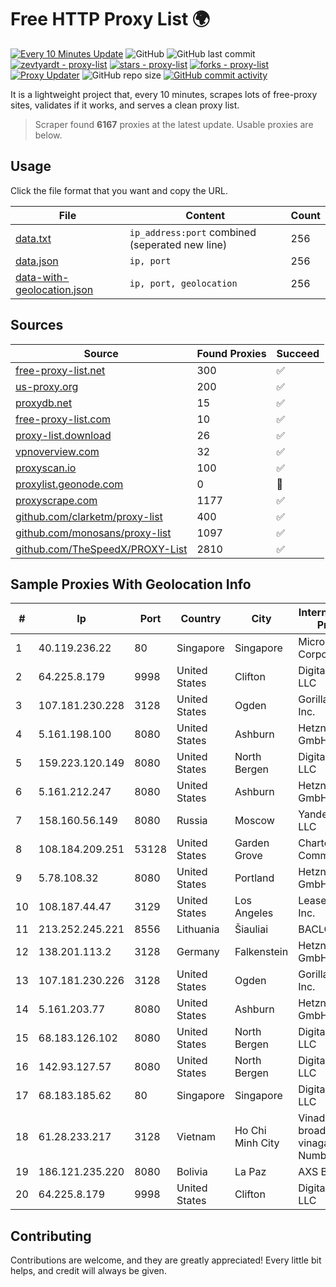 
# Free HTTP Proxy List 🌍

[![Every 10 Minutes Update](https://github.com/mertguvencli/http-proxy-list/actions/workflows/main.yml/badge.svg?branch=main)](https://github.com/mertguvencli/http-proxy-list/actions/workflows/main.yml)
![GitHub](https://img.shields.io/github/license/mertguvencli/http-proxy-list)
![GitHub last commit](https://img.shields.io/github/last-commit/mertguvencli/http-proxy-list)
[![zevtyardt - proxy-list](https://img.shields.io/static/v1?label=zevtyardt&message=proxy-list&color=blue&logo=github)](https://github.com/zevtyardt/proxy-list "Go to GitHub repo")
[![stars - proxy-list](https://img.shields.io/github/stars/zevtyardt/proxy-list?style=social)](https://github.com/zevtyardt/proxy-list)
[![forks - proxy-list](https://img.shields.io/github/forks/zevtyardt/proxy-list?style=social)](https://github.com/zevtyardt/proxy-list)
[![Proxy Updater](https://github.com/zevtyardt/proxy-list/workflows/Proxy%20Updater/badge.svg)](https://github.com/zevtyardt/proxy-list/actions?query=workflow:"Proxy+Updater")
![GitHub repo size](https://img.shields.io/github/repo-size/zevtyardt/proxy-list)
[![GitHub commit activity](https://img.shields.io/github/commit-activity/m/zevtyardt/proxy-list?logo=commits)](https://github.com/zevtyardt/proxy-list/commits/main)

It is a lightweight project that, every 10 minutes, scrapes lots of free-proxy sites, validates if it works, and serves a clean proxy list.

> Scraper found **6167** proxies at the latest update. Usable proxies are below.

## Usage

Click the file format that you want and copy the URL.

|File|Content|Count|
|----|-------|-----|
|[data.txt](https://raw.githubusercontent.com/mertguvencli/http-proxy-list/main/proxy-list/data.txt)|`ip_address:port` combined (seperated new line)|256|
|[data.json](https://raw.githubusercontent.com/mertguvencli/http-proxy-list/main/proxy-list/data.json)|`ip, port`|256|
|[data-with-geolocation.json](https://raw.githubusercontent.com/mertguvencli/http-proxy-list/main/proxy-list/data-with-geolocation.json)|`ip, port, geolocation`|256|

## Sources

|Source|Found Proxies|Succeed|
|------|-------------|-------|
|[free-proxy-list.net](https://free-proxy-list.net)|300|✅|
|[us-proxy.org](https://www.us-proxy.org)|200|✅|
|[proxydb.net](http://proxydb.net)|15|✅|
|[free-proxy-list.com](https://free-proxy-list.com/?page=&port=&type%5B%5D=http&type%5B%5D=https&up_time=0&search=Search)|10|✅|
|[proxy-list.download](https://www.proxy-list.download/HTTP)|26|✅|
|[vpnoverview.com](https://vpnoverview.com/privacy/anonymous-browsing/free-proxy-servers)|32|✅|
|[proxyscan.io](https://www.proxyscan.io)|100|✅|
|[proxylist.geonode.com](https://proxylist.geonode.com/api/proxy-list?limit=300&page=1&sort_by=lastChecked&sort_type=desc&protocols=http,https)|0|🚫|
|[proxyscrape.com](https://api.proxyscrape.com/v2/?request=displayproxies&protocol=http&timeout=10000&country=all&ssl=all&anonymity=all)|1177|✅|
|[github.com/clarketm/proxy-list](https://raw.githubusercontent.com/clarketm/proxy-list/master/proxy-list-raw.txt)|400|✅|
|[github.com/monosans/proxy-list](https://raw.githubusercontent.com/monosans/proxy-list/main/proxies/http.txt)|1097|✅|
|[github.com/TheSpeedX/PROXY-List](https://raw.githubusercontent.com/TheSpeedX/PROXY-List/master/http.txt)|2810|✅|


## Sample Proxies With Geolocation Info

|#|Ip|Port|Country|City|Internet Service Provider|
|-|--|----|-------|----|-------------------------|
|1|40.119.236.22|80|Singapore|Singapore|Microsoft Corporation|
|2|64.225.8.179|9998|United States|Clifton|DigitalOcean, LLC|
|3|107.181.230.228|3128|United States|Ogden|GorillaServers, Inc.|
|4|5.161.198.100|8080|United States|Ashburn|Hetzner Online GmbH|
|5|159.223.120.149|8080|United States|North Bergen|DigitalOcean, LLC|
|6|5.161.212.247|8080|United States|Ashburn|Hetzner Online GmbH|
|7|158.160.56.149|8080|Russia|Moscow|Yandex.Cloud LLC|
|8|108.184.209.251|53128|United States|Garden Grove|Charter Communications|
|9|5.78.108.32|8080|United States|Portland|Hetzner Online GmbH|
|10|108.187.44.47|3129|United States|Los Angeles|Leaseweb USA, Inc.|
|11|213.252.245.221|8556|Lithuania|Šiauliai|BACLOUD-BITE|
|12|138.201.113.2|3128|Germany|Falkenstein|Hetzner Online GmbH|
|13|107.181.230.226|3128|United States|Ogden|GorillaServers, Inc.|
|14|5.161.203.77|8080|United States|Ashburn|Hetzner Online GmbH|
|15|68.183.126.102|8080|United States|North Bergen|DigitalOcean, LLC|
|16|142.93.127.57|8080|United States|North Bergen|DigitalOcean, LLC|
|17|68.183.185.62|80|Singapore|Singapore|DigitalOcean, LLC|
|18|61.28.233.217|3128|Vietnam|Ho Chi Minh City|Vinadata broadcast via vinagame AS Number|
|19|186.121.235.220|8080|Bolivia|La Paz|AXS Bolivia S. A.|
|20|64.225.8.179|9998|United States|Clifton|DigitalOcean, LLC|



## Contributing

Contributions are welcome, and they are greatly appreciated! Every
little bit helps, and credit will always be given.

